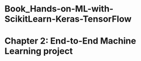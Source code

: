 # Book_Hands-on-ML-with-ScikitLearn-Keras-TensorFlow

# Chapter 2: End-to-End Machine Learning project